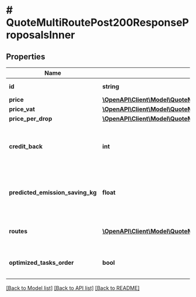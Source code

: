 # # QuoteMultiRoutePost200ResponseProposalsInner

## Properties

Name | Type | Description | Notes
------------ | ------------- | ------------- | -------------
**id** | **string** | The proposal ID |
**price** | [**\OpenAPI\Client\Model\QuoteMultiRoutePost200ResponseProposalsInnerPrice**](QuoteMultiRoutePost200ResponseProposalsInnerPrice.md) |  |
**price_vat** | [**\OpenAPI\Client\Model\QuoteMultiRoutePost200ResponseProposalsInnerPriceVat**](QuoteMultiRoutePost200ResponseProposalsInnerPriceVat.md) |  |
**price_per_drop** | [**\OpenAPI\Client\Model\QuoteMultiRoutePost200ResponseProposalsInnerPricePerDrop**](QuoteMultiRoutePost200ResponseProposalsInnerPricePerDrop.md) |  |
**credit_back** | **int** | The amount of credits this proposal awards, in credit cents | [optional]
**predicted_emission_saving_kg** | **float** | The total predicted emission saving for this proposal | [optional]
**routes** | [**\OpenAPI\Client\Model\QuoteMultiRoutePost200ResponseProposalsInnerRoutesInner[]**](QuoteMultiRoutePost200ResponseProposalsInnerRoutesInner.md) | An array of routes for this proposal |
**optimized_tasks_order** | **bool** | Whether the order of the tasks is optimized | [optional]

[[Back to Model list]](../../README.md#models) [[Back to API list]](../../README.md#endpoints) [[Back to README]](../../README.md)
